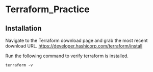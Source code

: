 # Terraform_Practice
## Installation
Navigate to the Terraform download page and grab the most recent download URL.
https://developer.hashicorp.com/terraform/install

Run the following command to verify terraform is installed.
```
terraform -v
```
